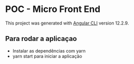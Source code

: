 # POC - Micro Front End

This project was generated with [Angular CLI](https://github.com/angular/angular-cli) version 12.2.9.

## Para rodar a aplicaçao

- Instalar as dependências com yarn
- yarn start para iniciar a aplicação


